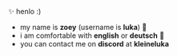 ✨ henlo :)
<br>
- my name is **zoey** (username is **luka**) 🌺 
- i am comfortable with **english** or **deutsch** 🫶
- you can contact me on **discord** at **kleineluka**
